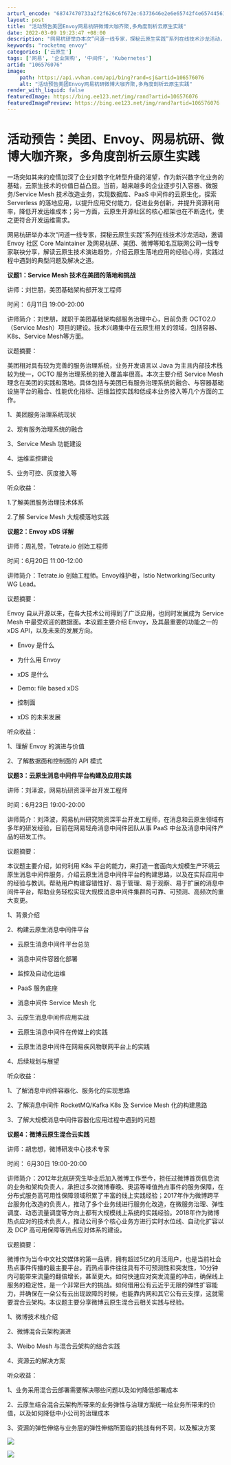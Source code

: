 ```yaml
---
arturl_encode: "68747470733a2f2f626c6f672e:6373646e2e6e65742f4e65744561736552657365617263682f:61727469636c652f64657461696c732f313036353736303736"
layout: post
title: "活动预告美团Envoy网易杭研微博大咖齐聚,多角度剖析云原生实践"
date: 2022-03-09 19:23:47 +08:00
description: "网易杭研举办本次“问道一线专家，探秘云原生实践”系列在线技术沙龙活动，邀请 Envoy 社区 Cor"
keywords: "rocketmq envoy"
categories: ['云原生']
tags: ['网易', '企业架构', '中间件', 'Kubernetes']
artid: "106576076"
image:
    path: https://api.vvhan.com/api/bing?rand=sj&artid=106576076
    alt: "活动预告美团Envoy网易杭研微博大咖齐聚,多角度剖析云原生实践"
render_with_liquid: false
featuredImage: https://bing.ee123.net/img/rand?artid=106576076
featuredImagePreview: https://bing.ee123.net/img/rand?artid=106576076
---
```


# 活动预告：美团、Envoy、网易杭研、微博大咖齐聚，多角度剖析云原生实践

一场突如其来的疫情加深了企业对数字化转型升级的渴望，作为新兴数字化业务的基础，云原生技术的价值日益凸显。当前，越来越多的企业逐步引入容器、微服务/Service Mesh 技术改造业务，实现数据库、PaaS 中间件的云原生化，探索 Serverless 的落地应用，以提升应用交付能力，促进业务创新，并提升资源利用率，降低开发运维成本；另一方面，云原生开源社区的核心框架也在不断迭代，使之更符合开发运维需求。

网易杭研举办本次“问道一线专家，探秘云原生实践”系列在线技术沙龙活动，邀请 Envoy 社区 Core Maintainer 及网易杭研、美团、微博等知名互联网公司一线专家联袂分享，解读云原生技术演进趋势，介绍云原生落地应用的经验心得，实践过程中遇到的典型问题及解决之道。

**议题1：Service Mesh 技术在美团的落地和挑战**

讲师：刘世朋，美团基础架构部开发工程师

时间： 6月11日 19:00-20:00

讲师简介：刘世朋，就职于美团基础架构部服务治理中心，目前负责 OCTO2.0（Service Mesh）项目的建设。技术兴趣集中在云原生相关的领域，包括容器、K8s、Service Mesh等方面。

议题摘要：

美团相对具有较为完善的服务治理系统，业务开发语言以 Java 为主且内部技术栈较为统一，OCTO 服务治理系统的接入覆盖率很高。本次主要介绍 Service Mesh 理念在美团的实践和落地。具体包括与美团已有服务治理系统的融合、与容器基础设施平台的融合、性能优化指标、运维监控实践和低成本业务接入等几个方面的工作。

1、美团服务治理系统现状

2、现有服务治理系统的融合

3、Service Mesh 功能建设

4、运维监控建设

5、业务可控、灰度接入等

听众收益：

1.了解美团服务治理技术体系

2.了解 Service Mesh 大规模落地实践

**议题2：Envoy xDS 详解**

讲师：周礼赞，Tetrate.io 创始工程师

时间：6月20日 11:00-12:00

讲师简介：Tetrate.io 创始工程师。Envoy维护者，Istio Networking/Security WG Lead。

议题摘要：

Envoy 自从开源以来，在各大技术公司得到了广泛应用，也同时发展成为 Service Mesh 中最受欢迎的数据面。本议题主要介绍 Envoy，及其最重要的功能之一的xDS API，以及未来的发展方向。

- Envoy 是什么

- 为什么用 Envoy

- xDS 是什么

- Demo: file based xDS

- 控制面

- xDS 的未来发展

听众收益：

1、理解 Envoy 的演进与价值

2、了解数据面和控制面的 API 模式

**议题3：云原生消息中间件平台构建及应用实践**

讲师：刘泽波，网易杭研资深平台开发工程师

时间：6月23日 19:00-20:00

讲师简介：刘泽波，网易杭州研究院资深平台开发工程师，在消息和云原生领域有多年的研发经验，目前在网易轻舟消息中间件团队从事 PaaS 中台及消息中间件产品的研发工作。

议题摘要：

本议题主要介绍，如何利用 K8s 平台的能力，来打造一套面向大规模生产环境云原生消息中间件服务，介绍云原生消息中间件平台的构建思路，以及在实际应用中的经验与教训。帮助用户构建容错性好、易于管理、易于观察、易于扩展的消息中间件平台，帮助业务轻松实现大规模消息中间件集群的可靠、可预测、高频次的重大变更。

1、背景介绍

2、构建云原生消息中间件平台

- 云原生消息中间件平台总览

- 消息中间件容器化部署

- 监控及自动化运维

- PaaS 服务底座

- 消息中间件 Service Mesh 化

3、云原生消息中间件应用实战

- 云原生消息中间件在传媒上的实践

- 云原生消息中间件在网易疾风物联网平台上的实践

4、后续规划与展望

听众收益：

1、了解消息中间件容器化、服务化的实现思路

2、了解消息中间件 RocketMQ/Kafka K8s 及 Service Mesh 化的构建思路

3、了解大规模消息中间件容器化应用过程中遇到的问题

**议题4：微博云原生混合云实践**

讲师：胡忠想，微博研发中心技术专家

时间： 6月30日 19:00-20:00

讲师简介：2012年北航研究生毕业后加入微博工作至今，担任过微博首页信息流的业务和架构负责人，承担过多次微博春晚、奥运等峰值热点事件的服务保障，在分布式服务高可用性保障领域积累了丰富的线上实践经验；2017年作为微博跨平台服务化改造的负责人，推动了多个业务线进行服务化改造，在微服务治理、弹性调度、动态流量调度等方向上都有大规模线上系统的实践经验。2018年作为微博热点应对的技术负责人，推动公司多个核心业务方进行实时水位线、自动化扩容以及 DCP 高可用保障等热点应对体系的建设。

议题摘要：

微博作为当今中文社交媒体的第一品牌，拥有超过5亿的月活用户，也是当前社会热点事件传播的最主要平台。而热点事件往往具有不可预测性和突发性，10分钟内可能带来流量的翻倍增长，甚至更大。如何快速应对突发流量的冲击，确保线上服务的稳定性，是一个非常巨大的挑战。如何借用公有云近乎无限的弹性扩容能力，并确保在一朵公有云出现故障的时候，也能靠内网和其它公有云支撑，这就需要混合云架构。本议题主要分享微博云原生混合云相关实践与经验。

1、微博技术栈介绍

2、微博混合云架构演进

3、Weibo Mesh 与混合云架构的结合实践

4、资源云的解决方案

听众收益：

1、业务采用混合云部署需要解决哪些问题以及如何降低部署成本

2、云原生结合混合云架构所带来的业务弹性与治理方案统一给业务所带来的价值，以及如何降低中小公司的治理成本

3、资源的弹性伸缩与业务层的弹性伸缩所面临的挑战有何不同，以及解决方案

![](https://i-blog.csdnimg.cn/blog_migrate/57ddc63a3b0b292ab797c9e3bd4ec116.jpeg)

![](https://i-blog.csdnimg.cn/blog_migrate/1e7d0851e24c9bd1c024c6b641b82358.jpeg)